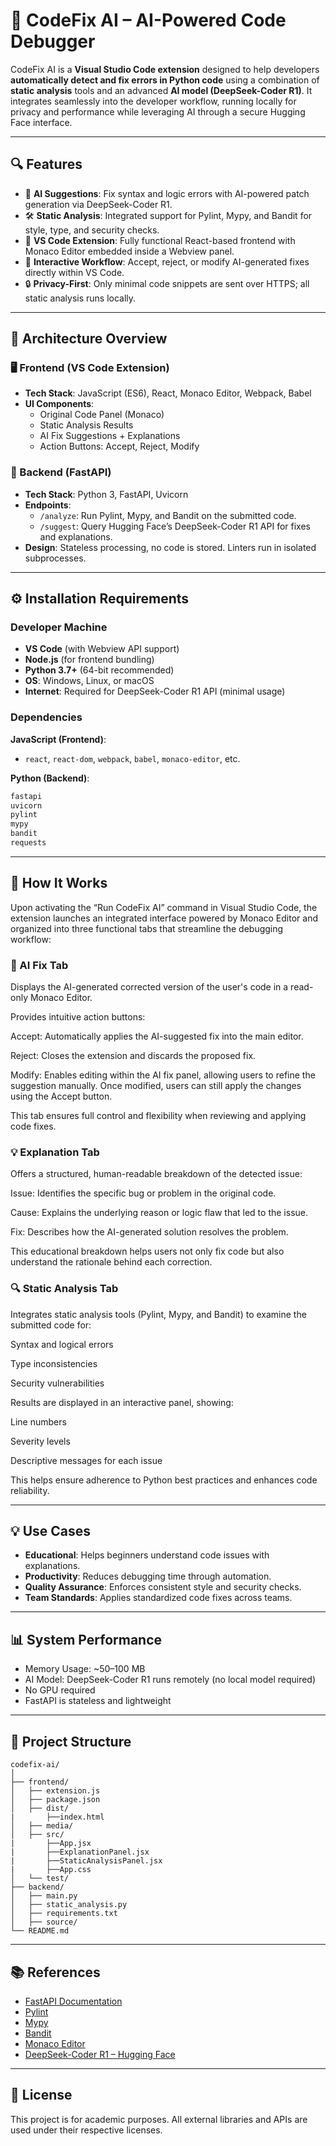 # 🚀 CodeFix AI – AI-Powered Code Debugger

CodeFix AI is a **Visual Studio Code extension** designed to help developers **automatically detect and fix errors in Python code** using a combination of **static analysis** tools and an advanced **AI model (DeepSeek-Coder R1)**. It integrates seamlessly into the developer workflow, running locally for privacy and performance while leveraging AI through a secure Hugging Face interface.

---

## 🔍 Features

- 🧠 **AI Suggestions**: Fix syntax and logic errors with AI-powered patch generation via DeepSeek-Coder R1.
- 🛠️ **Static Analysis**: Integrated support for Pylint, Mypy, and Bandit for style, type, and security checks.
- 🧩 **VS Code Extension**: Fully functional React-based frontend with Monaco Editor embedded inside a Webview panel.
- 🔁 **Interactive Workflow**: Accept, reject, or modify AI-generated fixes directly within VS Code.
- 🔒 **Privacy-First**: Only minimal code snippets are sent over HTTPS; all static analysis runs locally.

---

## 📐 Architecture Overview

### 🖥️ Frontend (VS Code Extension)

- **Tech Stack**: JavaScript (ES6), React, Monaco Editor, Webpack, Babel
- **UI Components**:
  - Original Code Panel (Monaco)
  - Static Analysis Results
  - AI Fix Suggestions + Explanations
  - Action Buttons: Accept, Reject, Modify

### 🧠 Backend (FastAPI)

- **Tech Stack**: Python 3, FastAPI, Uvicorn
- **Endpoints**:
  - `/analyze`: Run Pylint, Mypy, and Bandit on the submitted code.
  - `/suggest`: Query Hugging Face’s DeepSeek-Coder R1 API for fixes and explanations.
- **Design**: Stateless processing, no code is stored. Linters run in isolated subprocesses.

---

## ⚙️ Installation Requirements

### Developer Machine

- **VS Code** (with Webview API support)
- **Node.js** (for frontend bundling)
- **Python 3.7+** (64-bit recommended)
- **OS**: Windows, Linux, or macOS
- **Internet**: Required for DeepSeek-Coder R1 API (minimal usage)

### Dependencies

**JavaScript (Frontend)**:
- `react`, `react-dom`, `webpack`, `babel`, `monaco-editor`, etc.

**Python (Backend)**:
```bash
fastapi
uvicorn
pylint
mypy
bandit
requests
```

---

## 🧪 How It Works
Upon activating the “Run CodeFix AI” command in Visual Studio Code, the extension launches an integrated interface powered by Monaco Editor and organized into three functional tabs that streamline the debugging workflow:

### 🔧 AI Fix Tab
Displays the AI-generated corrected version of the user's code in a read-only Monaco Editor.

Provides intuitive action buttons:

Accept: Automatically applies the AI-suggested fix into the main editor.

Reject: Closes the extension and discards the proposed fix.

Modify: Enables editing within the AI fix panel, allowing users to refine the suggestion manually. Once modified, users can still apply the changes using the Accept button.

This tab ensures full control and flexibility when reviewing and applying code fixes.

### 💡 Explanation Tab
Offers a structured, human-readable breakdown of the detected issue:

Issue: Identifies the specific bug or problem in the original code.

Cause: Explains the underlying reason or logic flaw that led to the issue.

Fix: Describes how the AI-generated solution resolves the problem.

This educational breakdown helps users not only fix code but also understand the rationale behind each correction.

### 🔍 Static Analysis Tab
Integrates static analysis tools (Pylint, Mypy, and Bandit) to examine the submitted code for:

Syntax and logical errors

Type inconsistencies

Security vulnerabilities

Results are displayed in an interactive panel, showing:

Line numbers

Severity levels

Descriptive messages for each issue

This helps ensure adherence to Python best practices and enhances code reliability.

---

## 💡 Use Cases

- **Educational**: Helps beginners understand code issues with explanations.
- **Productivity**: Reduces debugging time through automation.
- **Quality Assurance**: Enforces consistent style and security checks.
- **Team Standards**: Applies standardized code fixes across teams.

---

## 📊 System Performance

- Memory Usage: ~50–100 MB
- AI Model: DeepSeek-Coder R1 runs remotely (no local model required)
- No GPU required
- FastAPI is stateless and lightweight

---

## 🧱 Project Structure

```
codefix-ai/
│
├── frontend/
│   ├── extension.js
│   ├── package.json
│   ├── dist/
|       ├──index.html
│   ├── media/
│   ├── src/
|       ├──App.jsx
|       ├──ExplanationPanel.jsx
|       ├──StaticAnalysisPanel.jsx
|       ├──App.css
│   └── test/
├── backend/
│   ├── main.py
│   ├── static_analysis.py
│   ├── requirements.txt
│   ├── source/
└── README.md
```

---

## 📚 References

- [FastAPI Documentation](https://fastapi.tiangolo.com)
- [Pylint](https://en.wikipedia.org/wiki/Pylint)
- [Mypy](https://mypy-lang.org)
- [Bandit](https://bandit.readthedocs.io)
- [Monaco Editor](https://github.com/microsoft/monaco-editor)
- [DeepSeek-Coder R1 – Hugging Face](https://huggingface.co/deepseek-ai/deepseek-coder-1.3b)

---

## 📌 License

This project is for academic purposes. All external libraries and APIs are used under their respective licenses.
